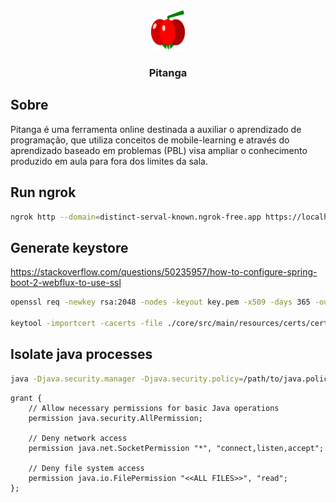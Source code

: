<div style="text-align: center;">
    <img src="./pitangaweb/public/pitanga-icon.svg" alt="Pitanga Icon" style="height: 64px;"/>
    <h3>Pitanga</h3>
</div>

## Sobre

Pitanga é uma ferramenta online destinada a auxiliar o aprendizado de programação, que utiliza conceitos de mobile-learning e através do aprendizado baseado em problemas (PBL) visa ampliar o conhecimento produzido em aula para fora dos limites da sala.

## Run ngrok

```bash
ngrok http --domain=distinct-serval-known.ngrok-free.app https://localhost:8443
```

## Generate keystore

https://stackoverflow.com/questions/50235957/how-to-configure-spring-boot-2-webflux-to-use-ssl

```bash
openssl req -newkey rsa:2048 -nodes -keyout key.pem -x509 -days 365 -out certificate.pem

keytool -importcert -cacerts -file ./core/src/main/resources/certs/certificate.pem -alias pitanga -storepass $STORE_PASS
```

## Isolate java processes

```bash
java -Djava.security.manager -Djava.security.policy=/path/to/java.policy <java.class>
```

```java.policy
grant {
    // Allow necessary permissions for basic Java operations
    permission java.security.AllPermission;

    // Deny network access
    permission java.net.SocketPermission "*", "connect,listen,accept";

    // Deny file system access
    permission java.io.FilePermission "<<ALL FILES>>", "read";
};
```
